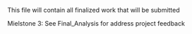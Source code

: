 This file will contain all finalized work that will be submitted  

Mielstone 3:
See Final_Analysis for address project feedback  



